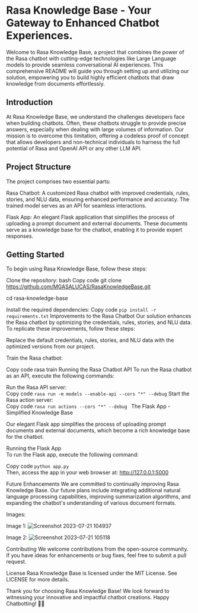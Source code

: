 ﻿# Rasa Knowledge Base - Your Gateway to Enhanced Chatbot Experiences.
 
Welcome to Rasa Knowledge Base, a  project that combines the power of the Rasa chatbot with cutting-edge technologies like Large Language models to provide seamless conversational AI experiences. This comprehensive README will guide you through setting up and utilizing our solution, empowering you to build highly efficient chatbots that draw knowledge from documents effortlessly.


## Introduction
At Rasa Knowledge Base, we understand the challenges developers face when building chatbots. Often, these chatbots struggle to provide precise answers, especially when dealing with large volumes of information. Our mission is to overcome this limitation, offering a codeless proof of concept that allows developers and non-technical individuals to harness the full potential of Rasa and OpenAI API or any other LLM API.

## Project Structure
The project comprises two essential parts:

Rasa Chatbot: A customized Rasa chatbot with improved credentials, rules, stories, and NLU data, ensuring enhanced performance and accuracy. The trained model serves as an API for seamless interactions.

Flask App: An elegant Flask application that simplifies the process of uploading a prompt document and external documents. These documents serve as a knowledge base for the chatbot, enabling it to provide expert responses.

## Getting Started
To begin using Rasa Knowledge Base, follow these steps:

Clone the repository:
bash
Copy code
git clone https://github.com/MGASALUCAS/RasaKnowledgeBase.git

cd rasa-knowledge-base

Install the required dependencies:
Copy code
```pip install -r requirements.txt``` 
Improvements to the Rasa Chatbot
Our solution enhances the Rasa chatbot by optimizing the credentials, rules, stories, and NLU data. To replicate these improvements, follow these steps:


Replace the default credentials, rules, stories, and NLU data with the optimized versions from our project.

Train the Rasa chatbot:

Copy code
rasa train
Running the Rasa Chatbot API
To run the Rasa chatbot as an API, execute the following commands:

Run the Rasa API server: <br/>
Copy code
``` rasa run -m models --enable-api --cors "*" --debug ```
Start the Rasa action server: <br/>
Copy code
```rasa run actions --cors "*" --debug ```
The Flask App - Simplified Knowledge Base <br/>

Our elegant Flask app simplifies the process of uploading prompt documents and external documents, which become a rich knowledge base for the chatbot.

Running the Flask App <br/>
To run the Flask app, execute the following command:

Copy code
```python app.py``` <br/>
Then, access the app in your web browser at: http://127.0.0.1:5000

Future Enhancements
We are committed to continually improving Rasa Knowledge Base. Our future plans include integrating additional natural language processing capabilities, improving summarization algorithms, and expanding the chatbot's understanding of various document formats.

Images:

Image 1:
![Screenshot 2023-07-21 104937](https://github.com/MGASALUCAS/RasaKnowledgeBase/assets/88959075/de7a0a71-9e46-421e-a881-badd1b61f2ce)

Image 2:
![Screenshot 2023-07-21 105118](https://github.com/MGASALUCAS/RasaKnowledgeBase/assets/88959075/9cbda876-54cf-4222-a2ca-aab9c82fceae)

Contributing
We welcome contributions from the open-source community. If you have ideas for enhancements or bug fixes, feel free to submit a pull request.

License
Rasa Knowledge Base is licensed under the MIT License. See LICENSE for more details.

Thank you for choosing Rasa Knowledge Base! We look forward to witnessing your innovative and impactful chatbot creations. Happy Chatbotting! 🤖💬

